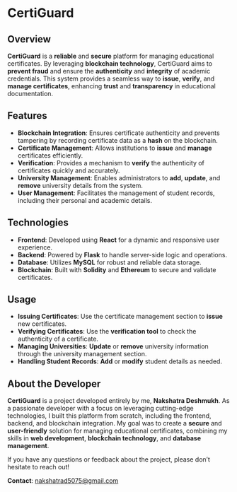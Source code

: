 # CertiGuard

## Overview
**CertiGuard** is a **reliable** and **secure** platform for managing educational certificates. By leveraging **blockchain technology**, CertiGuard aims to **prevent fraud** and ensure the **authenticity** and **integrity** of academic credentials. This system provides a seamless way to **issue**, **verify**, and **manage certificates**, enhancing **trust** and **transparency** in educational documentation.

## Features
- **Blockchain Integration**:  Ensures certificate authenticity and prevents tampering by recording certificate data as a **hash** on the blockchain.
- **Certificate Management**:  Allows institutions to **issue** and **manage** certificates efficiently.
- **Verification**:  Provides a mechanism to **verify** the authenticity of certificates quickly and accurately.
- **University Management**:  Enables administrators to **add**, **update**, and **remove** university details from the system.
- **User Management**:  Facilitates the management of student records, including their personal and academic details.

## Technologies
- **Frontend**:  Developed using **React** for a dynamic and responsive user experience.
- **Backend**:  Powered by **Flask** to handle server-side logic and operations.
- **Database**:  Utilizes **MySQL** for robust and reliable data storage.
- **Blockchain**:  Built with **Solidity** and **Ethereum** to secure and validate certificates.

## Usage
- **Issuing Certificates**:  Use the certificate management section to **issue** new certificates.
- **Verifying Certificates**:  Use the **verification tool** to check the authenticity of a certificate.
- **Managing Universities**:  **Update** or **remove** university information through the university management section.
- **Handling Student Records**:  **Add** or **modify** student details as needed.

## About the Developer
**CertiGuard** is a project developed entirely by me, **Nakshatra Deshmukh**. As a passionate developer with a focus on leveraging cutting-edge technologies, I built this platform from scratch, including the frontend, backend, and blockchain integration. My goal was to create a **secure** and **user-friendly** solution for managing educational certificates, combining my skills in **web development**, **blockchain technology**, and **database management**.

If you have any questions or feedback about the project, please don’t hesitate to reach out!

**Contact**: [nakshatrad5075@gmail.com](mailto:nakshatrad5075@gmail.com)
